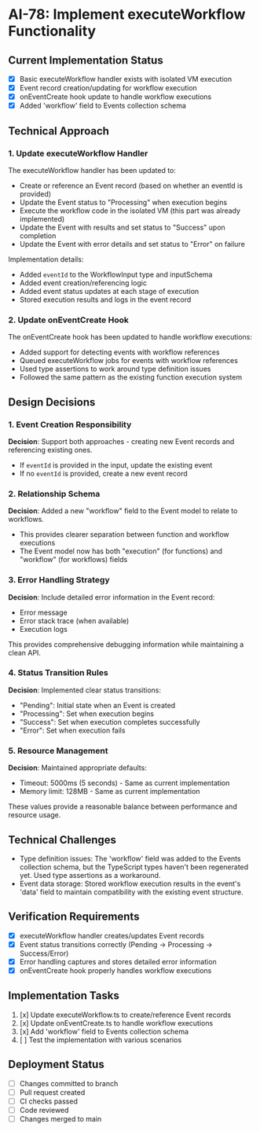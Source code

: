# AI-78: Implement executeWorkflow Functionality

## Current Implementation Status
- [x] Basic executeWorkflow handler exists with isolated VM execution
- [x] Event record creation/updating for workflow execution
- [x] onEventCreate hook update to handle workflow executions
- [x] Added 'workflow' field to Events collection schema

## Technical Approach

### 1. Update executeWorkflow Handler
The executeWorkflow handler has been updated to:
- Create or reference an Event record (based on whether an eventId is provided)
- Update the Event status to "Processing" when execution begins
- Execute the workflow code in the isolated VM (this part was already implemented)
- Update the Event with results and set status to "Success" upon completion
- Update the Event with error details and set status to "Error" on failure

Implementation details:
- Added `eventId` to the WorkflowInput type and inputSchema
- Added event creation/referencing logic
- Added event status updates at each stage of execution
- Stored execution results and logs in the event record

### 2. Update onEventCreate Hook
The onEventCreate hook has been updated to handle workflow executions:
- Added support for detecting events with workflow references
- Queued executeWorkflow jobs for events with workflow references
- Used type assertions to work around type definition issues
- Followed the same pattern as the existing function execution system

## Design Decisions

### 1. Event Creation Responsibility
**Decision**: Support both approaches - creating new Event records and referencing existing ones.
- If `eventId` is provided in the input, update the existing event
- If no `eventId` is provided, create a new event record

### 2. Relationship Schema
**Decision**: Added a new "workflow" field to the Event model to relate to workflows.
- This provides clearer separation between function and workflow executions
- The Event model now has both "execution" (for functions) and "workflow" (for workflows) fields

### 3. Error Handling Strategy
**Decision**: Include detailed error information in the Event record:
- Error message
- Error stack trace (when available)
- Execution logs

This provides comprehensive debugging information while maintaining a clean API.

### 4. Status Transition Rules
**Decision**: Implemented clear status transitions:
- "Pending": Initial state when an Event is created
- "Processing": Set when execution begins
- "Success": Set when execution completes successfully
- "Error": Set when execution fails

### 5. Resource Management
**Decision**: Maintained appropriate defaults:
- Timeout: 5000ms (5 seconds) - Same as current implementation
- Memory limit: 128MB - Same as current implementation

These values provide a reasonable balance between performance and resource usage.

## Technical Challenges
- Type definition issues: The 'workflow' field was added to the Events collection schema, but the TypeScript types haven't been regenerated yet. Used type assertions as a workaround.
- Event data storage: Stored workflow execution results in the event's 'data' field to maintain compatibility with the existing event structure.

## Verification Requirements
- [x] executeWorkflow handler creates/updates Event records
- [x] Event status transitions correctly (Pending → Processing → Success/Error)
- [x] Error handling captures and stores detailed error information
- [x] onEventCreate hook properly handles workflow executions

## Implementation Tasks
1. [x] Update executeWorkflow.ts to create/reference Event records
2. [x] Update onEventCreate.ts to handle workflow executions
3. [x] Add 'workflow' field to Events collection schema
4. [ ] Test the implementation with various scenarios

## Deployment Status
- [ ] Changes committed to branch
- [ ] Pull request created
- [ ] CI checks passed
- [ ] Code reviewed
- [ ] Changes merged to main
